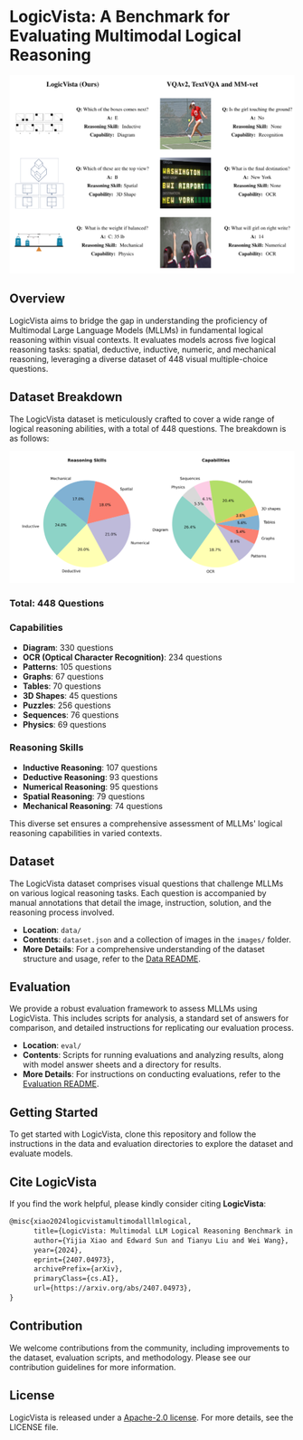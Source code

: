 # LogicVista: A Benchmark for Evaluating Multimodal Logical Reasoning

![LogicVista](./assets/schema1.png)

## Overview
LogicVista aims to bridge the gap in understanding the proficiency of Multimodal Large Language Models (MLLMs) in fundamental logical reasoning within visual contexts. It evaluates models across five logical reasoning tasks: spatial, deductive, inductive, numeric, and mechanical reasoning, leveraging a diverse dataset of 448 visual multiple-choice questions.

## Dataset Breakdown
The LogicVista dataset is meticulously crafted to cover a wide range of logical reasoning abilities, with a total of 448 questions. The breakdown is as follows:

![Dataset Breakdown](./assets/dataset.png)

### Total: 448 Questions

### Capabilities
- **Diagram**: 330 questions
- **OCR (Optical Character Recognition)**: 234 questions
- **Patterns**: 105 questions
- **Graphs**: 67 questions
- **Tables**: 70 questions
- **3D Shapes**: 45 questions
- **Puzzles**: 256 questions
- **Sequences**: 76 questions
- **Physics**: 69 questions

### Reasoning Skills
- **Inductive Reasoning**: 107 questions
- **Deductive Reasoning**: 93 questions
- **Numerical Reasoning**: 95 questions
- **Spatial Reasoning**: 79 questions
- **Mechanical Reasoning**: 74 questions

This diverse set ensures a comprehensive assessment of MLLMs' logical reasoning capabilities in varied contexts.

## Dataset
The LogicVista dataset comprises visual questions that challenge MLLMs on various logical reasoning tasks. Each question is accompanied by manual annotations that detail the image, instruction, solution, and the reasoning process involved.
- **Location**: `data/`
- **Contents**: `dataset.json` and a collection of images in the `images/` folder.
- **More Details**: For a comprehensive understanding of the dataset structure and usage, refer to the [Data README](data/README.md).

## Evaluation
We provide a robust evaluation framework to assess MLLMs using LogicVista. This includes scripts for analysis, a standard set of answers for comparison, and detailed instructions for replicating our evaluation process.
- **Location**: `eval/`
- **Contents**: Scripts for running evaluations and analyzing results, along with model answer sheets and a directory for results.
- **More Details**: For instructions on conducting evaluations, refer to the [Evaluation README](eval/README.md).

## Getting Started
To get started with LogicVista, clone this repository and follow the instructions in the data and evaluation directories to explore the dataset and evaluate models.

## Cite LogicVista

If you find the work helpful, please kindly consider citing **LogicVista**:

```latex
@misc{xiao2024logicvistamultimodalllmlogical,
      title={LogicVista: Multimodal LLM Logical Reasoning Benchmark in Visual Contexts}, 
      author={Yijia Xiao and Edward Sun and Tianyu Liu and Wei Wang},
      year={2024},
      eprint={2407.04973},
      archivePrefix={arXiv},
      primaryClass={cs.AI},
      url={https://arxiv.org/abs/2407.04973}, 
}
```

## Contribution
We welcome contributions from the community, including improvements to the dataset, evaluation scripts, and methodology. Please see our contribution guidelines for more information.

## License
LogicVista is released under a [Apache-2.0 license](LICENSE). For more details, see the LICENSE file.
